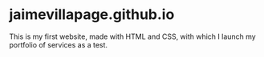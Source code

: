 # jaimevillapage.github.io
This is my first website, made with HTML and CSS, with which I launch my portfolio of services as a test.
